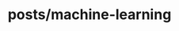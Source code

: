 ---
layout: category
title: posts/machine-learning
permalink: '/posts/machine-learning'
background: '/img/bg-index.jpg'
---